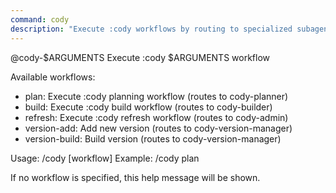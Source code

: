 ```yaml
---
command: cody
description: "Execute :cody workflows by routing to specialized subagents"
---
```


@cody-$ARGUMENTS Execute :cody $ARGUMENTS workflow

Available workflows:
- plan: Execute :cody planning workflow (routes to cody-planner)
- build: Execute :cody build workflow (routes to cody-builder)  
- refresh: Execute :cody refresh workflow (routes to cody-admin)
- version-add: Add new version (routes to cody-version-manager)
- version-build: Build version (routes to cody-version-manager)

Usage: /cody [workflow]
Example: /cody plan

If no workflow is specified, this help message will be shown.